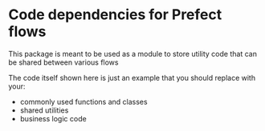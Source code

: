 # Code dependencies for Prefect flows

This package is meant to be used as a module to store utility code that can be shared between various flows

The code itself shown here is just an example that you should replace with your:
- commonly used functions and classes
- shared utilities
- business logic code

